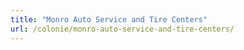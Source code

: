 ```yaml
---
title: "Monro Auto Service and Tire Centers"
url: /colonie/monro-auto-service-and-tire-centers/
---
```

